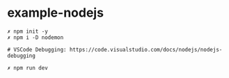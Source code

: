 # example-nodejs

```shell
✗ npm init -y
✗ npm i -D nodemon

# VSCode Debugging: https://code.visualstudio.com/docs/nodejs/nodejs-debugging

✗ npm run dev
```